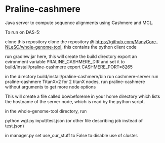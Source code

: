 # Praline-cashmere
Java server to compute sequence alignments using Cashmere and MCL.

To run on DAS-5:

clone this repository
clone the repository @ https://github.com/ManyCore-NLeSC/whole-genome-tool, this contains the python client code

run gradlew jar here, this will create the build directory
export an evironment variable PRALINE_CASHMERE_DIR and set it to build/install/praline-cashmere
export CASHMERE_PORT=8265

in the directory build/install/praline-cashmere/bin
run cashmere-server
run praline-cashmere TitanX=2
for 2 titanX nodes, run praline-cashmere without arguments to get more node options

This will create a file called bowbeforeme in your home directory which lists the hostname of the server node, 
which is read by the python script. 

in the whole-genome-tool directory, run 

python wgt.py input/test.json 
(or other file describing job instead of test.json)

in manager.py set use_our_stuff to False to disable use of cluster.
